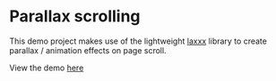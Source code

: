 # Parallax scrolling

This demo project makes use of the lightweight [laxxx](https://github.com/alexfoxy/laxxx) library to create parallax / animation effects on page scroll.

View the demo [here](https://robcoppinger.github.io/parallax-scroll/)
